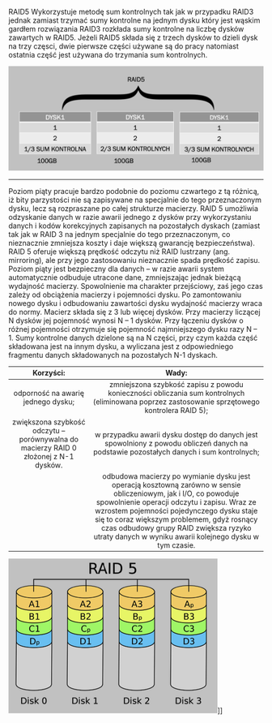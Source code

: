 RAID5 Wykorzystuje metodę sum kontrolnych tak jak w przypadku RAID3 jednak zamiast trzymać sumy kontrolne na jednym dysku który jest wąskim gardłem rozwiązania RAID3 rozkłada sumy kontrolne na liczbę dysków zawartych w RAID5. Jeżeli RAID5 składa się z trzech dysków to dzieli dysk na trzy częsci, dwie pierwsze części używane są do pracy natomiast ostatnia część jest używana do trzymania sum kontrolnych. 

![raid5](/grafiki/3_2_1_raid5.png)
___
Poziom piąty pracuje bardzo podobnie do poziomu czwartego z tą różnicą, iż bity parzystości nie są zapisywane na specjalnie do tego przeznaczonym dysku, lecz są rozpraszane po całej strukturze macierzy. RAID 5 umożliwia odzyskanie danych w razie awarii jednego z dysków przy wykorzystaniu danych i kodów korekcyjnych zapisanych na pozostałych dyskach (zamiast tak jak w RAID 3 na jednym specjalnie do tego przeznaczonym, co nieznacznie zmniejsza koszty i daje większą gwarancję bezpieczeństwa). RAID 5 oferuje większą prędkość odczytu niż RAID lustrzany (ang. mirroring), ale przy jego zastosowaniu nieznacznie spada prędkość zapisu. Poziom piąty jest bezpieczny dla danych – w razie awarii system automatycznie odbuduje utracone dane, zmniejszając jednak bieżącą wydajność macierzy. Spowolnienie ma charakter przejściowy, zaś jego czas zależy od obciążenia macierzy i pojemności dysku. Po zamontowaniu nowego dysku i odbudowaniu zawartości dysku wydajność macierzy wraca do normy. Macierz składa się z 3 lub więcej dysków. Przy macierzy liczącej N dysków jej pojemność wynosi N – 1 dysków. Przy łączeniu dysków o różnej pojemności otrzymuje się pojemność najmniejszego dysku razy N – 1. Sumy kontrolne danych dzielone są na N części, przy czym każda część składowana jest na innym dysku, a wyliczana jest z odpowiedniego fragmentu danych składowanych na pozostałych N-1 dyskach.

|                                        						  							  								 Korzyści:  							 						 					                                       |                                                                                                                                                                                 						  							  								 Wady:  							 						 					                                                                                                                                                                               |
|:-----------------------------------------------------------------------------------------------:|:----------------------------------------------------------------------------------------------------------------------------------------------------------------------------------------------------------------------------------------------------------------------------------------------------------------------------------------------------------------------------:|
|                           						  							  								 odporność na awarię jednego dysku;  							 						 					                          |                                                                                                            						  							  								 zmniejszona szybkość zapisu z powodu konieczności obliczania sum kontrolnych (eliminowana poprzez zastosowanie sprzętowego kontrolera RAID 5);  							 						 					                                                                                                           |
|  						  							  								 zwiększona szybkość odczytu – porównywalna do macierzy RAID 0 złożonej z N-1 dysków.  							 						 					 |                                                                                                                						  							  								 w przypadku awarii dysku dostęp do danych jest spowolniony z powodu obliczeń danych na podstawie pozostałych danych i sum kontrolnych;  							 						 					                                                                                                               |
|                                                 					                                                |  						  							  								 odbudowa macierzy po wymianie dysku jest operacją kosztowną zarówno w sensie obliczeniowym, jak i I/O, co powoduje spowolnienie operacji odczytu i zapisu. Wraz ze wzrostem pojemności pojedynczego dysku staje się to coraz większym problemem, gdyż rosnący czas odbudowy grupy RAID zwiększa ryzyko utraty danych w wyniku awarii kolejnego dysku w tym czasie.  							 						 					 |

![raid5](/grafiki/3_2_1_raid5_2.png)]]